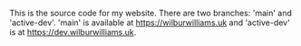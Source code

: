 This is the source code for my website. There are two branches: 'main' and 'active-dev'. 'main' is available at https://wilburwilliams.uk and 'active-dev' is at https://dev.wilburwilliams.uk.